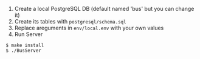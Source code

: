 1. Create a local PostgreSQL DB (default named 'bus' but you can change it)
2. Create its tables with `postgresql/schema.sql`
3. Replace areguments in `env/local.env` with your own values
3. Run Server
```
$ make install
$ ./BusServer
```